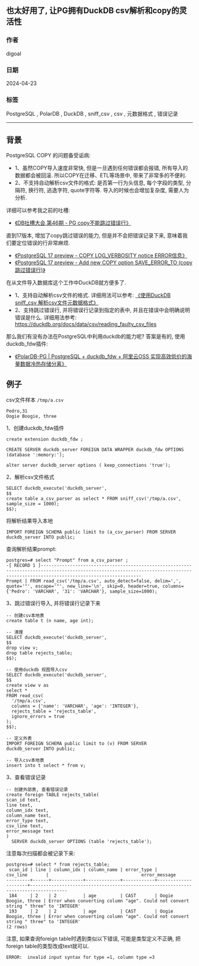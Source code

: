 ## 也太好用了, 让PG拥有DuckDB csv解析和copy的灵活性  
                                                                     
### 作者                                                                     
digoal                                                                     
                                                                     
### 日期                                                                     
2024-04-23                                                                
                                                                     
### 标签                                                                     
PostgreSQL , PolarDB , DuckDB , sniff_csv , csv , 元数据格式 , 错误记录      
                                                                     
----                                                                     
                                                                     
## 背景      
PostgreSQL COPY 的问题备受诟病:   
- 1、虽然COPY导入速度非常快, 但是一旦遇到任何错误都会报错, 所有导入的数据都会被回滚. 所以COPY在迁移、ETL等场景中, 带来了非常多的不便利.     
- 2、不支持自动解析csv文件的格式: 是否第一行为头信息, 每个字段的类型, 分隔符, 换行符, 逃逸字符, quote字符等. 导入的时候也会增加复杂度, 需要人为分析.    
  
详细可以参考我之前的吐槽:   
- [《DB吐槽大会,第46期 - PG copy不能跳过错误行》](../202109/20210915_06.md)    
  
直到17版本, 增加了copy跳过错误的能力, 但是并不会把错误记录下来, 意味着我们要定位错误的行非常麻烦.    
- [《PostgreSQL 17 preview - COPY LOG_VERBOSITY notice ERROR信息》](../202404/20240401_04.md)    
- [《PostgreSQL 17 preview - Add new COPY option SAVE_ERROR_TO (copy跳过错误行)》](../202401/20240118_03.md)    
  
在从文件导入数据库这个工作中DuckDB就方便多了.  
- 1、支持自动解析csv文件的格式. 详细用法可以参考: [《使用DuckDB sniff_csv 解析csv文件元数据格式》](../202404/20240422_01.md)    
- 2、支持跳过错误行, 并将错误行记录到指定的表中, 并且在错误中会明确说明错误是什么.  详细用法参考:  https://duckdb.org/docs/data/csv/reading_faulty_csv_files  
  
那么我们有没有办法在PostgreSQL中利用duckdb的能力呢? 答案是有的, 使用duckdb_fdw插件:   
- [《PolarDB-PG | PostgreSQL + duckdb_fdw + 阿里云OSS 实现高效低价的海量数据冷热存储分离》](../202303/20230308_01.md)    
  
## 例子  
csv文件样本 `/tmp/a.csv`  
```  
Pedro,31  
Oogie Boogie, three  
```  
  
1、创建duckdb_fdw插件  
```  
create extension duckdb_fdw ;   
  
CREATE SERVER duckdb_server FOREIGN DATA WRAPPER duckdb_fdw OPTIONS (database ':memory:');   
  
alter server duckdb_server options ( keep_connections 'true');     
```  
  
2、解析csv文件格式  
```  
SELECT duckdb_execute('duckdb_server',       
$$      
create table a_csv_parser as select * FROM sniff_csv('/tmp/a.csv', sample_size = 1000);     
$$);     
```  
  
将解析结果导入本地  
```  
IMPORT FOREIGN SCHEMA public limit to (a_csv_parser) FROM SERVER    
duckdb_server INTO public;  
```  
  
查询解析结果prompt:   
```  
postgres=# select "Prompt" from a_csv_parser ;  
-[ RECORD 1 ]----------------------------------------------------------------------------------------------------------------------------------------------------------------------------------  
Prompt | FROM read_csv('/tmp/a.csv', auto_detect=false, delim=',', quote='"', escape='"', new_line='\n', skip=0, header=true, columns={'Pedro': 'VARCHAR', '31': 'VARCHAR'}, sample_size=1000);  
```  
  
3、跳过错误行导入, 并将错误行记录下来  
```  
-- 创建csv本地表  
create table t (n name, age int);   
```  
  
```  
-- 清理  
SELECT duckdb_execute('duckdb_server',       
$$      
drop view v;   
drop table rejects_table;   
$$);   
```  
  
```  
-- 使用duckdb 视图导入csv  
SELECT duckdb_execute('duckdb_server',       
$$      
create view v as   
select *   
FROM read_csv(   
  '/tmp/a.csv',  
  columns = {'name': 'VARCHAR', 'age': 'INTEGER'},  
  rejects_table = 'rejects_table',  
  ignore_errors = true  
);  
$$);   
```  
  
```  
-- 定义外表  
IMPORT FOREIGN SCHEMA public limit to (v) FROM SERVER    
duckdb_server INTO public;  
```  
  
```  
-- 导入csv本地表  
insert into t select * from v;  
```  
  
3、查看错误记录  
```  
-- 创建外部表, 查看错误记录  
create foreign TABLE rejects_table(  
scan_id text,  
line text,    
column_idx text,  
column_name text,  
error_type text,  
csv_line text,  
error_message text  
)  
  SERVER duckdb_server OPTIONS (table 'rejects_table');  
```  
  
注意每次扫描都会被记录下来:  
```  
postgres=# select * from rejects_table;  
 scan_id | line | column_idx | column_name | error_type |      csv_line       |                                   error_message                                      
---------+------+------------+-------------+------------+---------------------+------------------------------------------------------------------------------------  
 184     | 2    | 2          | age         | CAST       | Oogie Boogie, three | Error when converting column "age". Could not convert string " three" to 'INTEGER'  
 193     | 2    | 2          | age         | CAST       | Oogie Boogie, three | Error when converting column "age". Could not convert string " three" to 'INTEGER'  
(2 rows)  
```  
  
注意, 如果查询foreign table时遇到类似以下错误, 可能是类型定义不正确, 把foreign table的类型改成text就可以.    
```  
ERROR:  invalid input syntax for type =1, column type =3  
```  
  
  
